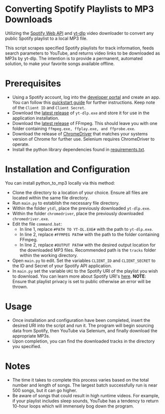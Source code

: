 # Converting Spotify Playlists to MP3 Downloads
Utilizing the [Spotify Web API](https://developer.spotify.com/documentation/web-api/) and [yt-dlp](https://github.com/yt-dlp/yt-dlp) video downloader to convert any public Spotify playlist to a local MP3 file. 

This script scrapes specified Spotify playlists for track information, feeds search parameters to YouTube, and returns video links to be downloaded as MP3s by yt-dlp. The intention is to provide a permanent, automated solution, to make your favorite songs available offline.

# Prerequisites
- Using a Spotify account, log into the [developer portal](https://developer.spotify.com/dashboard) and create an app. You can follow this [quickstart guide](https://developer.spotify.com/documentation/web-api/quick-start/) for further instructions. Keep note of the `Client ID` and `Client Secret`. 
- Download the [latest release](https://github.com/yt-dlp/yt-dlp/releases) of `yt-dlp.exe` and store it for use in the application installation.  
- Download the [latest release](https://ffmpeg.org/download.html) of FFmpeg. This should leave you with one folder containing `ffmpeg.exe, ffplay.exe, and ffprobe.exe`.
- Download the release of [ChromeDriver](https://chromedriver.chromium.org/downloads) that matches your systems version of Chrome for further use. Selenium requires ChromeDriver to operate.
- Install the python library dependencies found in [requirements.txt](/requirements.txt).

# Installation and Configuration
You can install python_to_mp3 locally via this method:

- Clone the directory to a location of your choice. Ensure all files are located within the same file directory.
- Run `main.py` to establish the necessary file directory.
- Within the folder `ytdl`, place the previously downloaded `yt-dlp.exe`.
- Within the folder `chromedriver`, place the previously downloaded `chromedriver.exe`.
- Edit the file `command.bat`:
    - In line 1, replace `#PATH TO YT-DL.EXE#` with the path to `yt-dlp.exe`.
    - In line 2, replace `#FFMPEG PATH#` with the path to the folder containing FFmpeg.
    - In line 2, replace `#OUTPUT PATH#` with the desired output location for the downloaded MP3 files. Recommended path is the `tracks` folder within the working directory.
- Open `main.py` to edit. Set the variables `CLIENT_ID` and `CLIENT_SECRET` to the ID and Secret of your Spotify API application.
- In `main.py` set the variable `URI` to the Spotify URI of the playlist you wish to download. You can learn more about Spotify URI's [here](https://community.spotify.com/t5/FAQs/What-s-a-Spotify-URI/ta-p/919201). **NOTE**: Ensure that playlist privacy is set to public otherwise an error will be thrown.

# Usage
- Once installation and configuration have been completed, insert the desired URI into the script and run it. The program will begin sourcing data from Spotify, then YouTube via Selenium, and finally download the appropriate MP3s.
- Upon completion, you can find the downloaded tracks in the directory you specified. 

# Notes
- The time it takes to complete this process varies based on the total number and length of songs. The largest batch successfully run is near 500 songs, but it can go higher.
- Be aware of songs that could result in high runtime videos. For example, if your playlist includes sleep sounds, YouTube has a tendency to return 10-hour loops which will immensely bog down the program.  
